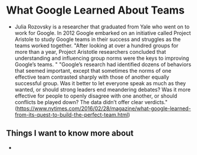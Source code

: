 # What Google Learned About Teams
- Julia Rozovsky is a researcher that graduated from Yale who went on to work for Google. In 2012 Google embarked on an initiative called Project Aristole to study Google teams in their success and struggles as the teams worked together. "After looking at over a hundred groups for more than a year, Project Aristotle researchers concluded that understanding and influencing group norms were the keys to improving Google’s teams. " "Google’s research had identified dozens of behaviors that seemed important, except that sometimes the norms of one effective team contrasted sharply with those of another equally successful group. Was it better to let everyone speak as much as they wanted, or should strong leaders end meandering debates? Was it more effective for people to openly disagree with one another, or should conflicts be played down? The data didn’t offer clear verdicts."
(https://www.nytimes.com/2016/02/28/magazine/what-google-learned-from-its-quest-to-build-the-perfect-team.html)




## Things I want to know more about
- 
